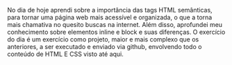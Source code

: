 No dia de hoje aprendi sobre a importância das tags HTML semânticas, para tornar uma página web mais acessível e organizada, o que a torna mais chamativa no quesito buscas na internet. Além disso, aprofundei meu conhecimento sobre elementos inline e block e suas diferenças. O exercício do dia é um exercício como projeto, maior e mais complexo que os anteriores, a ser executado e enviado via github, envolvendo todo o conteúdo de HTML E CSS visto até aqui.
